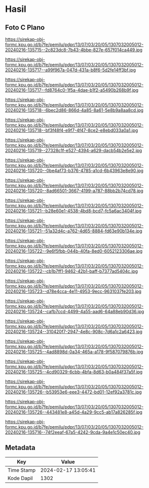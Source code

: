 # Hasil

## Foto C Plano

https://sirekap-obj-formc.kpu.go.id/b7fe/pemilu/pdpr/13/07/03/20/05/1307032005012-20240216-135715--2c823dc8-7b43-4bbe-827e-657f014ca449.jpg

https://sirekap-obj-formc.kpu.go.id/b7fe/pemilu/pdpr/13/07/03/20/05/1307032005012-20240216-135717--a99f967a-047d-431a-b8f6-5d2fe14ff3bf.jpg

https://sirekap-obj-formc.kpu.go.id/b7fe/pemilu/pdpr/13/07/03/20/05/1307032005012-20240216-135717--fd8764c0-1f5a-4dae-b1f2-a5490b268b9f.jpg

https://sirekap-obj-formc.kpu.go.id/b7fe/pemilu/pdpr/13/07/03/20/05/1307032005012-20240216-135718--6bec2d86-866d-4a85-8a61-5e8b9a8aa8cd.jpg

https://sirekap-obj-formc.kpu.go.id/b7fe/pemilu/pdpr/13/07/03/20/05/1307032005012-20240216-135718--bf3f48f4-e9f7-4f47-8ce2-e8ebd033a0a1.jpg

https://sirekap-obj-formc.kpu.go.id/b7fe/pemilu/pdpr/13/07/03/20/05/1307032005012-20240216-135719--27328c1f-e527-4394-a629-dacb54b2e5e2.jpg

https://sirekap-obj-formc.kpu.go.id/b7fe/pemilu/pdpr/13/07/03/20/05/1307032005012-20240216-135720--0be4af73-b376-4785-a1cd-6b43963e8e90.jpg

https://sirekap-obj-formc.kpu.go.id/b7fe/pemilu/pdpr/13/07/03/20/05/1307032005012-20240216-135720--8ad66501-3667-4199-a787-88bb2b74cd78.jpg

https://sirekap-obj-formc.kpu.go.id/b7fe/pemilu/pdpr/13/07/03/20/05/1307032005012-20240216-135721--b28e60e1-4538-4bd8-bcd7-fc5a6ac3404f.jpg

https://sirekap-obj-formc.kpu.go.id/b7fe/pemilu/pdpr/13/07/03/20/05/1307032005012-20240216-135721--51a32d4c-a762-4d65-8884-fd63e90b134e.jpg

https://sirekap-obj-formc.kpu.go.id/b7fe/pemilu/pdpr/13/07/03/20/05/1307032005012-20240216-135722--9e6f5fbb-044b-40fa-8ed0-6052123306ae.jpg

https://sirekap-obj-formc.kpu.go.id/b7fe/pemilu/pdpr/13/07/03/20/05/1307032005012-20240216-135722--cb1b7ff1-9462-42b1-baff-b7377ad5404c.jpg

https://sirekap-obj-formc.kpu.go.id/b7fe/pemilu/pdpr/13/07/03/20/05/1307032005012-20240216-135723--d78e4cca-4e11-4953-9ecc-9631037fe203.jpg

https://sirekap-obj-formc.kpu.go.id/b7fe/pemilu/pdpr/13/07/03/20/05/1307032005012-20240216-135724--cafb7ccd-4499-4a55-aad6-64a88eb90d36.jpg

https://sirekap-obj-formc.kpu.go.id/b7fe/pemilu/pdpr/13/07/03/20/05/1307032005012-20240216-135724--310420f7-2947-4e8c-908c-7d6a1c2a6423.jpg

https://sirekap-obj-formc.kpu.go.id/b7fe/pemilu/pdpr/13/07/03/20/05/1307032005012-20240216-135725--4ad8898d-0a34-465a-a178-9f587079876b.jpg

https://sirekap-obj-formc.kpu.go.id/b7fe/pemilu/pdpr/13/07/03/20/05/1307032005012-20240216-135725--4cd90329-6cbb-4bfa-8d63-b0a484f37a5f.jpg

https://sirekap-obj-formc.kpu.go.id/b7fe/pemilu/pdpr/13/07/03/20/05/1307032005012-20240216-135726--b53953e6-eee3-4472-bd01-12ef92a3781c.jpg

https://sirekap-obj-formc.kpu.go.id/b7fe/pemilu/pdpr/13/07/03/20/05/1307032005012-20240216-135726--443481e8-a45d-4a29-9cc5-ab17a826285f.jpg

https://sirekap-obj-formc.kpu.go.id/b7fe/pemilu/pdpr/13/07/03/20/05/1307032005012-20240216-135716--74f2eeaf-67a5-4242-9cda-9a4e1c50ec40.jpg


## Metadata

| Key        | Value               |
| ---------- | ------------------- |
| Time Stamp | 2024-02-17 13:05:41 |
| Kode Dapil | 1302                |



